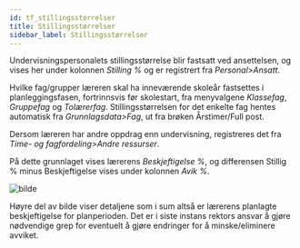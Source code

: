 ```yaml
---
id: tf_stillingsstorrelser
title: Stillingsstørrelser
sidebar_label: Stillingsstørrelser
---
```

Undervisningspersonalets stillingsstørrelse blir fastsatt ved ansettelsen, og vises her under kolonnen _Stilling %_ og er registrert fra _Personal>Ansatt_.  

Hvilke fag/grupper læreren skal ha inneværende skoleår fastsettes i planleggingsfasen, fortrinnsvis før skolestart, fra menyvalgene _Klassefag_, _Gruppefag_ og _Tolærerfag_. Stillingsstørrelsen for det enkelte fag hentes automatisk fra _Grunnlagsdata>Fag_, ut fra brøken Årstimer/Full post. 

Dersom læreren har andre oppdrag enn undervisning, registreres det fra _Time- og fagfordeling>Andre ressurser_. 

På dette grunnlaget vises lærerens _Beskjeftigelse %_, og differensen Stillig % minus Beskjeftigelse vises under kolonnen _Avik %_.

![bilde](https://user-images.githubusercontent.com/80097133/146929621-71ba4ac4-2ccc-419c-9c30-ac52df1a727a.png)

Høyre del av bilde viser detaljene som i sum altså er lærerens planlagte beskjeftigelse for planperioden. Det er i siste instans rektors ansvar å gjøre nødvendige grep for eventuelt å gjøre endringer for å minske/eliminere avviket.
